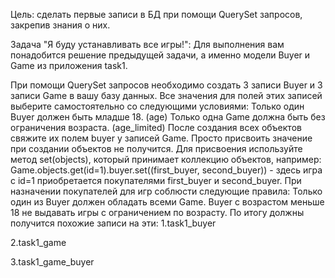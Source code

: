 Цель: сделать первые записи в БД при помощи QuerySet запросов, закрепив знания о них.

Задача "Я буду устанавливать все игры!":
Для выполнения вам понадобится решение предыдущей задачи, а именно модели Buyer и Game из приложения task1.

При помощи QuerySet запросов необходимо создать 3 записи Buyer и 3 записи Game в вашу базу данных.
Все значения для полей этих записей выберите самостоятельно со следующими условиями:
Только один Buyer должен быть младше 18. (age)
Только одна Game должна быть без ограничения возраста. (age_limited)
После создания всех объектов свяжите их полем buyer у записей Game. Просто присвоить значение при создании объектов не получится. Для присвоения используйте метод set(objects), который принимает коллекцию объектов, например:
Game.objects.get(id=1).buyer.set((first_buyer, second_buyer)) - здесь игра c id=1 приобретается покупателями first_buyer и second_buyer.
При назначении покупателей для игр соблюсти следующие правила:
Только один из Buyer должен обладать всеми Game.
Buyer с возрастом меньше 18 не выдавать игры с ограничением по возрасту.
По итогу должны получится похожие записи на эти:
1.task1_buyer


2.task1_game


3.task1_game_buyer
